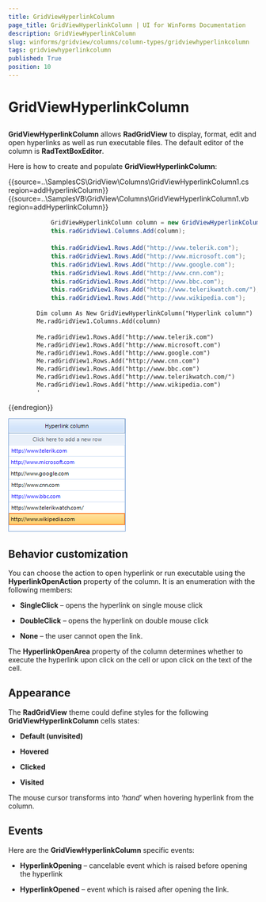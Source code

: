 ```yaml
---
title: GridViewHyperlinkColumn
page_title: GridViewHyperlinkColumn | UI for WinForms Documentation
description: GridViewHyperlinkColumn
slug: winforms/gridview/columns/column-types/gridviewhyperlinkcolumn
tags: gridviewhyperlinkcolumn
published: True
position: 10
---
```


# GridViewHyperlinkColumn



## 

__GridViewHyperlinkColumn__ allows __RadGridView__ to display, format, edit and open hyperlinks as well as run executable files. The default editor of the column is __RadTextBoxEditor__.

Here is how to create and populate __GridViewHyperlinkColumn__:

{{source=..\SamplesCS\GridView\Columns\GridViewHyperlinkColumn1.cs region=addHyperlinkColumn}} 
{{source=..\SamplesVB\GridView\Columns\GridViewHyperlinkColumn1.vb region=addHyperlinkColumn}} 

````C#
            GridViewHyperlinkColumn column = new GridViewHyperlinkColumn("Hyperlink column");
            this.radGridView1.Columns.Add(column);
            
            this.radGridView1.Rows.Add("http://www.telerik.com");
            this.radGridView1.Rows.Add("http://www.microsoft.com");
            this.radGridView1.Rows.Add("http://www.google.com");
            this.radGridView1.Rows.Add("http://www.cnn.com");
            this.radGridView1.Rows.Add("http://www.bbc.com");
            this.radGridView1.Rows.Add("http://www.telerikwatch.com/");
            this.radGridView1.Rows.Add("http://www.wikipedia.com");
````
````VB.NET
        Dim column As New GridViewHyperlinkColumn("Hyperlink column")
        Me.radGridView1.Columns.Add(column)

        Me.radGridView1.Rows.Add("http://www.telerik.com")
        Me.radGridView1.Rows.Add("http://www.microsoft.com")
        Me.radGridView1.Rows.Add("http://www.google.com")
        Me.radGridView1.Rows.Add("http://www.cnn.com")
        Me.radGridView1.Rows.Add("http://www.bbc.com")
        Me.radGridView1.Rows.Add("http://www.telerikwatch.com/")
        Me.radGridView1.Rows.Add("http://www.wikipedia.com")
        '
````

{{endregion}} 


![gridview-columns-gridviewhyperlinkcolumn 001](images/gridview-columns-gridviewhyperlinkcolumn001.png)

## Behavior customization

You can choose the action to open hyperlink or run executable using the __HyperlinkOpenAction__ property of the column. It is an enumeration with the following members:
        

* __SingleClick__ – opens the hyperlink on single mouse click

* __DoubleClick__ – opens the hyperlink on double mouse click 

* __None__ – the user cannot open the link.

The __HyperlinkOpenArea__ property of the column determines whether to execute the hyperlink upon click on the cell or upon click on the text of the cell.
        

## Appearance

The __RadGridView__ theme could define styles for the following __GridViewHyperlinkColumn__ cells states:
        

* __Default (unvisited)__

* __Hovered__

* __Clicked__

* __Visited__

The mouse cursor transforms into ‘*hand*’ when hovering hyperlink from the column. 
		

## Events

Here are the __GridViewHyperlinkColumn__ specific events:

* __HyperlinkOpening__ – cancelable event which is raised before opening the hyperlink

* __HyperlinkOpened__ – event which is raised after opening the link.

